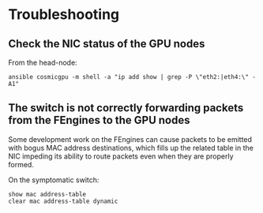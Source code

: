 # Troubleshooting

## Check the NIC status of the GPU nodes
From the head-node:

```
ansible cosmicgpu -m shell -a "ip add show | grep -P \"eth2:|eth4:\" -A1"
```

## The switch is not correctly forwarding packets from the FEngines to the GPU nodes
Some development work on the FEngines can cause packets to be emitted with bogus MAC address destinations, which
fills up the related table in the NIC impeding its ability to route packets even when they are properly formed.

On the symptomatic switch:

```
show mac address-table
clear mac address-table dynamic
```